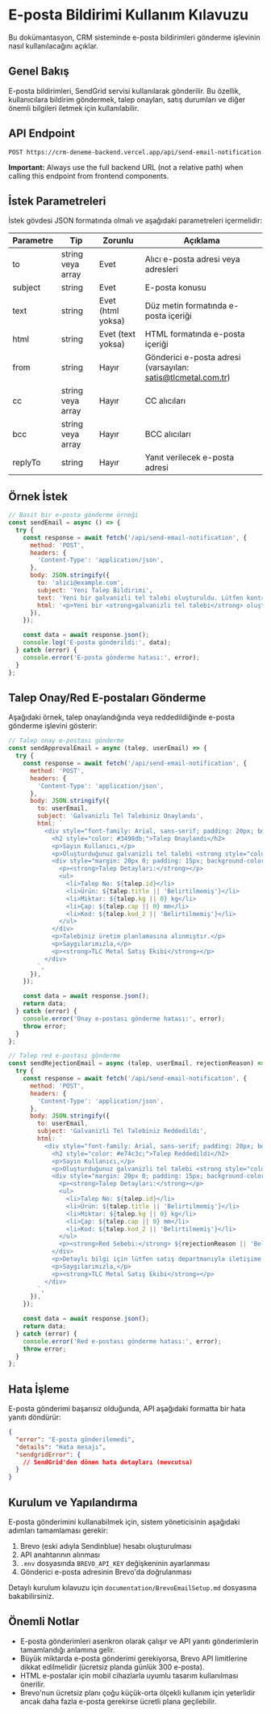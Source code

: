 # E-posta Bildirimi Kullanım Kılavuzu

Bu dokümantasyon, CRM sisteminde e-posta bildirimleri gönderme işlevinin nasıl kullanılacağını açıklar.

## Genel Bakış

E-posta bildirimleri, SendGrid servisi kullanılarak gönderilir. Bu özellik, kullanıcılara bildirim göndermek, talep onayları, satış durumları ve diğer önemli bilgileri iletmek için kullanılabilir.

## API Endpoint

```
POST https://crm-deneme-backend.vercel.app/api/send-email-notification
```

**Important:** Always use the full backend URL (not a relative path) when calling this endpoint from frontend components.

## İstek Parametreleri

İstek gövdesi JSON formatında olmalı ve aşağıdaki parametreleri içermelidir:

| Parametre | Tip | Zorunlu | Açıklama |
|-----------|-----|---------|----------|
| to | string veya array | Evet | Alıcı e-posta adresi veya adresleri |
| subject | string | Evet | E-posta konusu |
| text | string | Evet (html yoksa) | Düz metin formatında e-posta içeriği |
| html | string | Evet (text yoksa) | HTML formatında e-posta içeriği |
| from | string | Hayır | Gönderici e-posta adresi (varsayılan: satis@tlcmetal.com.tr) |
| cc | string veya array | Hayır | CC alıcıları |
| bcc | string veya array | Hayır | BCC alıcıları |
| replyTo | string | Hayır | Yanıt verilecek e-posta adresi |

## Örnek İstek

```javascript
// Basit bir e-posta gönderme örneği
const sendEmail = async () => {
  try {
    const response = await fetch('/api/send-email-notification', {
      method: 'POST',
      headers: {
        'Content-Type': 'application/json',
      },
      body: JSON.stringify({
        to: 'alici@example.com',
        subject: 'Yeni Talep Bildirimi',
        text: 'Yeni bir galvanizli tel talebi oluşturuldu. Lütfen kontrol ediniz.',
        html: '<p>Yeni bir <strong>galvanizli tel talebi</strong> oluşturuldu. Lütfen kontrol ediniz.</p>',
      }),
    });

    const data = await response.json();
    console.log('E-posta gönderildi:', data);
  } catch (error) {
    console.error('E-posta gönderme hatası:', error);
  }
};
```

## Talep Onay/Red E-postaları Gönderme

Aşağıdaki örnek, talep onaylandığında veya reddedildiğinde e-posta gönderme işlevini gösterir:

```javascript
// Talep onay e-postası gönderme
const sendApprovalEmail = async (talep, userEmail) => {
  try {
    const response = await fetch('/api/send-email-notification', {
      method: 'POST',
      headers: {
        'Content-Type': 'application/json',
      },
      body: JSON.stringify({
        to: userEmail,
        subject: 'Galvanizli Tel Talebiniz Onaylandı',
        html: `
          <div style="font-family: Arial, sans-serif; padding: 20px; border: 1px solid #ddd; border-radius: 5px;">
            <h2 style="color: #3498db;">Talep Onaylandı</h2>
            <p>Sayın Kullanıcı,</p>
            <p>Oluşturduğunuz galvanizli tel talebi <strong style="color: green;">onaylanmıştır</strong>.</p>
            <div style="margin: 20px 0; padding: 15px; background-color: #f8f9fa; border-radius: 5px;">
              <p><strong>Talep Detayları:</strong></p>
              <ul>
                <li>Talep No: ${talep.id}</li>
                <li>Ürün: ${talep.title || 'Belirtilmemiş'}</li>
                <li>Miktar: ${talep.kg || 0} kg</li>
                <li>Çap: ${talep.cap || 0} mm</li>
                <li>Kod: ${talep.kod_2 || 'Belirtilmemiş'}</li>
              </ul>
            </div>
            <p>Talebiniz üretim planlamasına alınmıştır.</p>
            <p>Saygılarımızla,</p>
            <p><strong>TLC Metal Satış Ekibi</strong></p>
          </div>
        `,
      }),
    });

    const data = await response.json();
    return data;
  } catch (error) {
    console.error('Onay e-postası gönderme hatası:', error);
    throw error;
  }
};

// Talep red e-postası gönderme
const sendRejectionEmail = async (talep, userEmail, rejectionReason) => {
  try {
    const response = await fetch('/api/send-email-notification', {
      method: 'POST',
      headers: {
        'Content-Type': 'application/json',
      },
      body: JSON.stringify({
        to: userEmail,
        subject: 'Galvanizli Tel Talebiniz Reddedildi',
        html: `
          <div style="font-family: Arial, sans-serif; padding: 20px; border: 1px solid #ddd; border-radius: 5px;">
            <h2 style="color: #e74c3c;">Talep Reddedildi</h2>
            <p>Sayın Kullanıcı,</p>
            <p>Oluşturduğunuz galvanizli tel talebi <strong style="color: red;">reddedilmiştir</strong>.</p>
            <div style="margin: 20px 0; padding: 15px; background-color: #f8f9fa; border-radius: 5px;">
              <p><strong>Talep Detayları:</strong></p>
              <ul>
                <li>Talep No: ${talep.id}</li>
                <li>Ürün: ${talep.title || 'Belirtilmemiş'}</li>
                <li>Miktar: ${talep.kg || 0} kg</li>
                <li>Çap: ${talep.cap || 0} mm</li>
                <li>Kod: ${talep.kod_2 || 'Belirtilmemiş'}</li>
              </ul>
              <p><strong>Red Sebebi:</strong> ${rejectionReason || 'Belirtilmemiş'}</p>
            </div>
            <p>Detaylı bilgi için lütfen satış departmanıyla iletişime geçiniz.</p>
            <p>Saygılarımızla,</p>
            <p><strong>TLC Metal Satış Ekibi</strong></p>
          </div>
        `,
      }),
    });

    const data = await response.json();
    return data;
  } catch (error) {
    console.error('Red e-postası gönderme hatası:', error);
    throw error;
  }
};
```

## Hata İşleme

E-posta gönderimi başarısız olduğunda, API aşağıdaki formatta bir hata yanıtı döndürür:

```json
{
  "error": "E-posta gönderilemedi",
  "details": "Hata mesajı",
  "sendgridError": {
    // SendGrid'den dönen hata detayları (mevcutsa)
  }
}
```

## Kurulum ve Yapılandırma

E-posta gönderimini kullanabilmek için, sistem yöneticisinin aşağıdaki adımları tamamlaması gerekir:

1. Brevo (eski adıyla Sendinblue) hesabı oluşturulması
2. API anahtarının alınması
3. `.env` dosyasında `BREVO_API_KEY` değişkeninin ayarlanması
4. Gönderici e-posta adresinin Brevo'da doğrulanması

Detaylı kurulum kılavuzu için `documentation/BrevoEmailSetup.md` dosyasına bakabilirsiniz.

## Önemli Notlar

- E-posta gönderimleri asenkron olarak çalışır ve API yanıtı gönderimlerin tamamlandığı anlamına gelir.
- Büyük miktarda e-posta gönderimi gerekiyorsa, Brevo API limitlerine dikkat edilmelidir (ücretsiz planda günlük 300 e-posta).
- HTML e-postalar için mobil cihazlarla uyumlu tasarım kullanılması önerilir.
- Brevo'nun ücretsiz planı çoğu küçük-orta ölçekli kullanım için yeterlidir ancak daha fazla e-posta gerekirse ücretli plana geçilebilir.